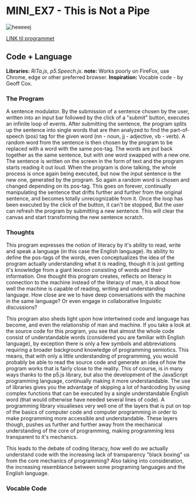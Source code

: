 # MINI_EX7 - This is Not a Pipe

![heeeeej](https://github.com/madsdixen/mini_ex/blob/master/mini_ex7/Capture.PNG?raw=true)

[LINK til programmet](https://rawgit.com/madsdixen/mini_ex/master/mini_ex7/index.html)

## Code + Language

**Libraries:** _RiTa.js_, _p5.Speech.js_.
**note:** Works poorly on FireFox, use Chrome, edge or other preferred browser.
**Inspiration:** Vocable code - by Geoff Cox.

### The Program
A sentence modulator. By the submission of a sentence chosen by the user, written into an input bar followed by the click of a "submit" button, executes an infinite loop of events. After submitting the sentence, the program splits up the sentence into single words that are then analyzed to find the part-of-speech (pos) tag for the given word (nn - noun, jj - adjective, vb - verb). A random word from the sentence is then chosen by the program to be replaced with a word with the same pos-tag. The words are put back together as the same sentence, but with one word swapped with a new one. The sentence is written on the screen in the form of text and the program starts reading it out loud. When the program is done talking, the whole process is once again being executed, but now the input sentence is the new one, generated by the program. So again a random word is chosen and changed depending on its pos-tag. This goes on forever, continually manipulating the sentence that drifts further and further from the original sentence, and becomes totally unrecognizable from it.
Once the loop has been executed by the click of the button, it can't be stopped, But the user can refresh the program by submitting a new sentence. This will clear the canvas and start transforming the new sentence scratch.
### Thoughts
This program expresses the notion of literacy by it's ability to read, write and speak a language (in this case the English language). Its ability to define the pos-tags of the words, even conceptualizes the idea of the program actually understanding what it is reading, though it is just getting it's knowledge from a giant lexicon consisting of words and their information. One thought this program creates, reflects on literacy in connection to the machine instead of the literacy of man, it is about how well the machine is capable of reading, writing and understanding language. How close are we to have deep conversations with the machine in the same language? Or even engage in collaborative linguistic discussions?   

This program also sheds light upon how intertwined code and language has become, and even the relationship of man and machine. If you take a look at the source code for this program, you see that almost the whole code consist of understandable words (considered you are familiar with English language), by exception there is only a few symbols and abbreviations requiring a broader background knowledge of programming semiotics. This means, that with only a little understanding of programming, you would probably be able to read the source code and generate an idea of how the program works that is fairly close to the reality. This of course, is in many ways thanks to the p5.js library, but also the development of the JavaScript programming language, continually making it more understandable. The use of libraries gives you the advantage of skipping a lot of hardcoding by using complex functions that can be executed by a single understandable English word (that would otherwise have needed several lines of code). A programming library visualieses very well one of the layers that is put on top of the basics of computer code and computer programming in order to make programming more accessible and understandable. These layers though, pushes us further and further away from the mechanical understanding of the core of programming, making programming less transparent to it's mechanics.

This leads to the debate of coding literacy, how well do we actually understand code with the increasing lack of transparency "black  boxing" us from the core mechanics of programming? Also taking into consideration, the increasing resemblance between some programing languages and the English language. 
### Vocable Code
